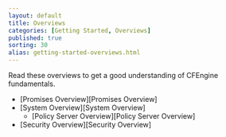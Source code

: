 ```yaml
---
layout: default
title: Overviews
categories: [Getting Started, Overviews]
published: true
sorting: 30
alias: getting-started-overviews.html
---
```


Read these overviews to get a good understanding of CFEngine fundamentals.

* [Promises Overview][Promises Overview]
* [System Overview][System Overview]
	* [Policy Server Overview][Policy Server Overview]
* [Security Overview][Security Overview]


